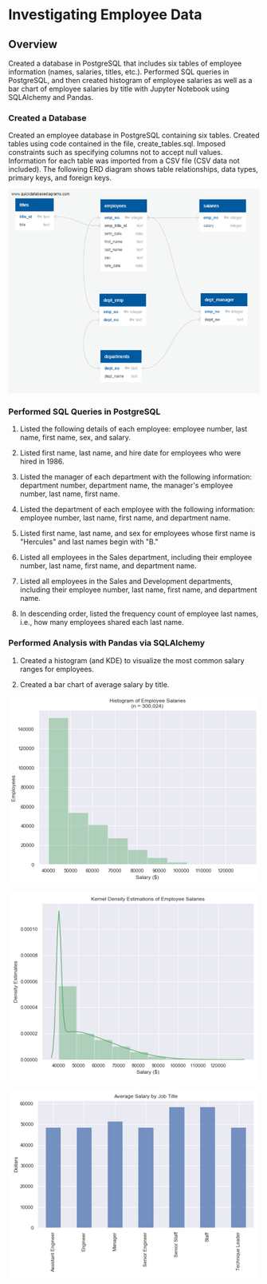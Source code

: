 # Investigating Employee Data

## Overview
Created a database in PostgreSQL that includes six tables of employee information (names, salaries, titles, etc.). Performed SQL queries in PostgreSQL, and then created histogram of employee salaries as well as a bar chart of employee salaries by title with Jupyter Notebook using SQLAlchemy and Pandas.

### Created a Database
Created an employee database in PostgreSQL containing six tables. Created tables using code contained in the file, create_tables.sql. Imposed constraints such as specifying columns not to accept null values. Information for each table was imported from a CSV file (CSV data not included). The following ERD diagram shows table relationships, data types, primary keys, and foreign keys.

!['ERD of Employee Database'](EmployeeSQL/Images/ERD.png)

### Performed SQL Queries in PostgreSQL

1. Listed the following details of each employee: employee number, last name, first name, sex, and salary.

2. Listed first name, last name, and hire date for employees who were hired in 1986.

3. Listed the manager of each department with the following information: department number, department name, the manager's employee number, last name, first name.

4. Listed the department of each employee with the following information: employee number, last name, first name, and department name.

5. Listed first name, last name, and sex for employees whose first name is "Hercules" and last names begin with "B."

6. Listed all employees in the Sales department, including their employee number, last name, first name, and department name.

7. Listed all employees in the Sales and Development departments, including their employee number, last name, first name, and department name.

8. In descending order, listed the frequency count of employee last names, i.e., how many employees shared each last name.

### Performed Analysis with Pandas via SQLAlchemy

1. Created a histogram (and KDE) to visualize the most common salary ranges for employees.

2. Created a bar chart of average salary by title.

!['Histogram of Employee Salaries'](EmployeeSQL/Images/Histogram_Salaries.png)

!['KDE of Employee Salaries'](EmployeeSQL/Images/KDE_Salaries.png)

!['Average Salary by Job Title'](EmployeeSQL/Images/Avg_Salary_by_Title.png)
